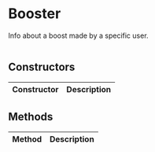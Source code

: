 # Booster
Info about a boost made by a specific user.

```

```

## Constructors
| Constructor | Description |
| ---- | ----------- |


## Methods
| Method | Description |
| ---- | ----------- |


